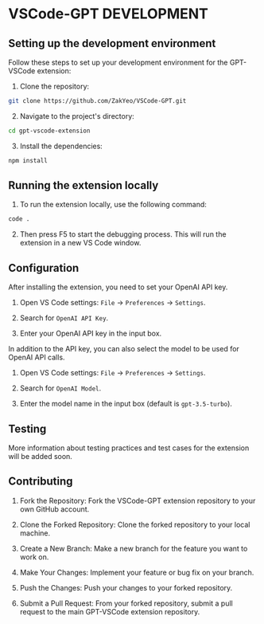 # VSCode-GPT DEVELOPMENT

## Setting up the development environment

Follow these steps to set up your development environment for the GPT-VSCode extension:

1. Clone the repository:

```bash
git clone https://github.com/ZakYeo/VSCode-GPT.git
```

2. Navigate to the project's directory:

```bash
cd gpt-vscode-extension
```

3. Install the dependencies:

```bash
npm install
```

## Running the extension locally

1. To run the extension locally, use the following command:

```bash
code .
```

2. Then press F5 to start the debugging process. This will run the extension in a new VS Code window.

## Configuration

After installing the extension, you need to set your OpenAI API key.

1. Open VS Code settings: `File` -> `Preferences` -> `Settings`.

2. Search for `OpenAI API Key`.

3. Enter your OpenAI API key in the input box.

In addition to the API key, you can also select the model to be used for OpenAI API calls.

1. Open VS Code settings: `File` -> `Preferences` -> `Settings`.

2. Search for `OpenAI Model`.

3. Enter the model name in the input box (default is `gpt-3.5-turbo`).

## Testing

More information about testing practices and test cases for the extension will be added soon.

## Contributing

1. Fork the Repository: Fork the VSCode-GPT extension repository to your own GitHub account.

2. Clone the Forked Repository: Clone the forked repository to your local machine.

3. Create a New Branch: Make a new branch for the feature you want to work on.

4. Make Your Changes: Implement your feature or bug fix on your branch.

5. Push the Changes: Push your changes to your forked repository.

6. Submit a Pull Request: From your forked repository, submit a pull request to the main GPT-VSCode extension repository.
